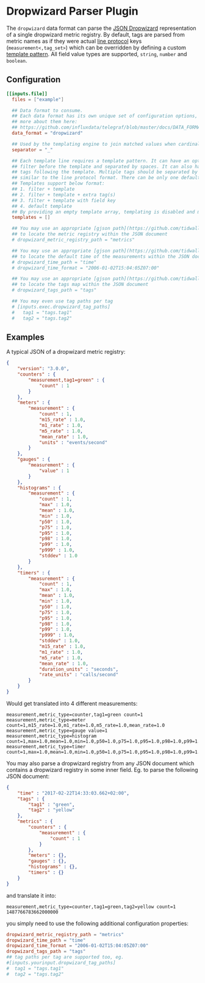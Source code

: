 # Dropwizard Parser Plugin

The `dropwizard` data format can parse the [JSON Dropwizard][dropwizard]
representation of a single dropwizard metric registry. By default, tags are
parsed from metric names as if they were actual [line protocol] keys
(`measurement<,tag_set>`) which can be overridden by defining a custom [template
pattern][templates]. All field value types are supported, `string`, `number` and
`boolean`.

[templates]: /docs/TEMPLATE_PATTERN.md
[dropwizard]: http://metrics.dropwizard.io/3.1.0/manual/json/
[line protocol]: https://docs.influxdata.com/influxdb3/core/reference/line-protocol/

## Configuration

```toml
[[inputs.file]]
  files = ["example"]

  ## Data format to consume.
  ## Each data format has its own unique set of configuration options, read
  ## more about them here:
  ## https://github.com/influxdata/telegraf/blob/master/docs/DATA_FORMATS_INPUT.md
  data_format = "dropwizard"

  ## Used by the templating engine to join matched values when cardinality is > 1
  separator = "_"

  ## Each template line requires a template pattern. It can have an optional
  ## filter before the template and separated by spaces. It can also have optional extra
  ## tags following the template. Multiple tags should be separated by commas and no spaces
  ## similar to the line protocol format. There can be only one default template.
  ## Templates support below format:
  ## 1. filter + template
  ## 2. filter + template + extra tag(s)
  ## 3. filter + template with field key
  ## 4. default template
  ## By providing an empty template array, templating is disabled and measurements are parsed as influxdb line protocol keys (measurement<,tag_set>)
  templates = []

  ## You may use an appropriate [gjson path](https://github.com/tidwall/gjson#path-syntax)
  ## to locate the metric registry within the JSON document
  # dropwizard_metric_registry_path = "metrics"

  ## You may use an appropriate [gjson path](https://github.com/tidwall/gjson#path-syntax)
  ## to locate the default time of the measurements within the JSON document
  # dropwizard_time_path = "time"
  # dropwizard_time_format = "2006-01-02T15:04:05Z07:00"

  ## You may use an appropriate [gjson path](https://github.com/tidwall/gjson#path-syntax)
  ## to locate the tags map within the JSON document
  # dropwizard_tags_path = "tags"

  ## You may even use tag paths per tag
  # [inputs.exec.dropwizard_tag_paths]
  #   tag1 = "tags.tag1"
  #   tag2 = "tags.tag2"
```

## Examples

A typical JSON of a dropwizard metric registry:

```json
{
    "version": "3.0.0",
    "counters" : {
        "measurement,tag1=green" : {
            "count" : 1
        }
    },
    "meters" : {
        "measurement" : {
            "count" : 1,
            "m15_rate" : 1.0,
            "m1_rate" : 1.0,
            "m5_rate" : 1.0,
            "mean_rate" : 1.0,
            "units" : "events/second"
        }
    },
    "gauges" : {
        "measurement" : {
            "value" : 1
        }
    },
    "histograms" : {
        "measurement" : {
            "count" : 1,
            "max" : 1.0,
            "mean" : 1.0,
            "min" : 1.0,
            "p50" : 1.0,
            "p75" : 1.0,
            "p95" : 1.0,
            "p98" : 1.0,
            "p99" : 1.0,
            "p999" : 1.0,
            "stddev" : 1.0
        }
    },
    "timers" : {
        "measurement" : {
            "count" : 1,
            "max" : 1.0,
            "mean" : 1.0,
            "min" : 1.0,
            "p50" : 1.0,
            "p75" : 1.0,
            "p95" : 1.0,
            "p98" : 1.0,
            "p99" : 1.0,
            "p999" : 1.0,
            "stddev" : 1.0,
            "m15_rate" : 1.0,
            "m1_rate" : 1.0,
            "m5_rate" : 1.0,
            "mean_rate" : 1.0,
            "duration_units" : "seconds",
            "rate_units" : "calls/second"
        }
    }
}
```

Would get translated into 4 different measurements:

```text
measurement,metric_type=counter,tag1=green count=1
measurement,metric_type=meter count=1,m15_rate=1.0,m1_rate=1.0,m5_rate=1.0,mean_rate=1.0
measurement,metric_type=gauge value=1
measurement,metric_type=histogram count=1,max=1.0,mean=1.0,min=1.0,p50=1.0,p75=1.0,p95=1.0,p98=1.0,p99=1.0,p999=1.0
measurement,metric_type=timer count=1,max=1.0,mean=1.0,min=1.0,p50=1.0,p75=1.0,p95=1.0,p98=1.0,p99=1.0,p999=1.0,stddev=1.0,m15_rate=1.0,m1_rate=1.0,m5_rate=1.0,mean_rate=1.0
```

You may also parse a dropwizard registry from any JSON document which contains a
dropwizard registry in some inner field.  Eg. to parse the following JSON
document:

```json
{
    "time" : "2017-02-22T14:33:03.662+02:00",
    "tags" : {
        "tag1" : "green",
        "tag2" : "yellow"
    },
    "metrics" : {
        "counters" : {
            "measurement" : {
                "count" : 1
            }
        },
        "meters" : {},
        "gauges" : {},
        "histograms" : {},
        "timers" : {}
    }
}
```

and translate it into:

```text
measurement,metric_type=counter,tag1=green,tag2=yellow count=1 1487766783662000000
```

you simply need to use the following additional configuration properties:

```toml
dropwizard_metric_registry_path = "metrics"
dropwizard_time_path = "time"
dropwizard_time_format = "2006-01-02T15:04:05Z07:00"
dropwizard_tags_path = "tags"
## tag paths per tag are supported too, eg.
#[inputs.yourinput.dropwizard_tag_paths]
#  tag1 = "tags.tag1"
#  tag2 = "tags.tag2"
```
